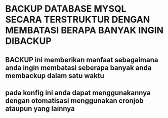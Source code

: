 # BACKUP DATABASE MYSQL SECARA TERSTRUKTUR DENGAN MEMBATASI BERAPA BANYAK INGIN DIBACKUP

## BACKUP ini memberikan manfaat sebagaimana anda ingin membatasi seberapa banyak anda membackup dalam satu waktu

## pada konfig ini anda dapat menggunakannya dengan otomatisasi menggunakan cronjob ataupun yang lainnya
